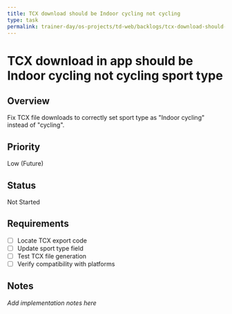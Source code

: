 ```yaml
---
title: TCX download should be Indoor cycling not cycling
type: task
permalink: trainer-day/os-projects/td-web/backlogs/tcx-download-should-be-indoor-cycling-not-cycling
---
```


# TCX download in app should be Indoor cycling not cycling sport type

## Overview
Fix TCX file downloads to correctly set sport type as "Indoor cycling" instead of "cycling".

## Priority
Low (Future)

## Status
Not Started

## Requirements
- [ ] Locate TCX export code
- [ ] Update sport type field
- [ ] Test TCX file generation
- [ ] Verify compatibility with platforms

## Notes
_Add implementation notes here_